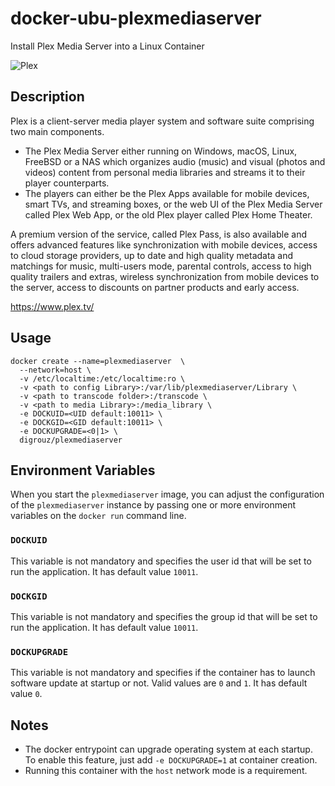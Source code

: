 # docker-ubu-plexmediaserver
Install Plex Media Server into a Linux Container

![Plex](https://s3-us-west-2.amazonaws.com/kotis-estores/layouts/plex/plex-logo.png)


## Description

Plex is a client-server media player system and software suite comprising two main components.

* The Plex Media Server either running on Windows, macOS, Linux, FreeBSD or a NAS which organizes audio (music) and visual (photos and videos) content from personal media libraries and streams it to their player counterparts.
* The players can either be the Plex Apps available for mobile devices, smart TVs, and streaming boxes, or the web UI of the Plex Media Server called Plex Web App, or the old Plex player called Plex Home Theater.

A premium version of the service, called Plex Pass, is also available and offers advanced features like synchronization with mobile devices, access to cloud storage providers, up to date and high quality metadata and matchings for music, multi-users mode, parental controls, access to high quality trailers and extras, wireless synchronization from mobile devices to the server, access to discounts on partner products and early access.

https://www.plex.tv/

## Usage
    docker create --name=plexmediaserver  \
      --network=host \
      -v /etc/localtime:/etc/localtime:ro \
      -v <path to config Library>:/var/lib/plexmediaserver/Library \
      -v <path to transcode folder>:/transcode \
      -v <path to media Library>:/media_library \
      -e DOCKUID=<UID default:10011> \
      -e DOCKGID=<GID default:10011> \
      -e DOCKUPGRADE=<0|1> \
      digrouz/plexmediaserver


## Environment Variables

When you start the `plexmediaserver` image, you can adjust the configuration of the `plexmediaserver` instance by passing one or more environment variables on the `docker run` command line.

### `DOCKUID`

This variable is not mandatory and specifies the user id that will be set to run the application. It has default value `10011`.

### `DOCKGID`

This variable is not mandatory and specifies the group id that will be set to run the application. It has default value `10011`.

### `DOCKUPGRADE`

This variable is not mandatory and specifies if the container has to launch software update at startup or not. Valid values are `0` and `1`. It has default value `0`.

## Notes

* The docker entrypoint can upgrade operating system at each startup. To enable this feature, just add `-e DOCKUPGRADE=1` at container creation.
* Running this container with the `host` network mode is a requirement.


